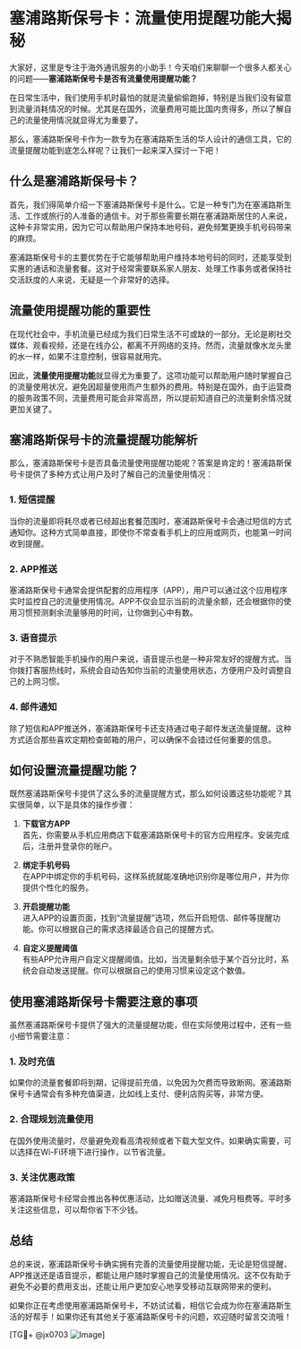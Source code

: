 # 塞浦路斯保号卡：流量使用提醒功能大揭秘

大家好，这里是专注于海外通讯服务的小助手！今天咱们来聊聊一个很多人都关心的问题——**塞浦路斯保号卡是否有流量使用提醒功能？**

在日常生活中，我们使用手机时最怕的就是流量偷偷跑掉，特别是当我们没有留意到流量消耗情况的时候。尤其是在国外，流量费用可能比国内贵得多，所以了解自己的流量使用情况就显得尤为重要了。

那么，塞浦路斯保号卡作为一款专为在塞浦路斯生活的华人设计的通信工具，它的流量提醒功能到底怎么样呢？让我们一起来深入探讨一下吧！

## 什么是塞浦路斯保号卡？

首先，我们得简单介绍一下塞浦路斯保号卡是什么。它是一种专门为在塞浦路斯生活、工作或旅行的人准备的通信卡。对于那些需要长期在塞浦路斯居住的人来说，这种卡非常实用，因为它可以帮助用户保持本地号码，避免频繁更换手机号码带来的麻烦。

塞浦路斯保号卡的主要优势在于它能够帮助用户维持本地号码的同时，还能享受到实惠的通话和流量套餐。这对于经常需要联系家人朋友、处理工作事务或者保持社交活跃度的人来说，无疑是一个非常好的选择。

## 流量使用提醒功能的重要性

在现代社会中，手机流量已经成为我们日常生活不可或缺的一部分。无论是刷社交媒体、观看视频，还是在线办公，都离不开网络的支持。然而，流量就像水龙头里的水一样，如果不注意控制，很容易就用完。

因此，**流量使用提醒功能**就显得尤为重要了。这项功能可以帮助用户随时掌握自己的流量使用状况，避免因超量使用而产生额外的费用。特别是在国外，由于运营商的服务政策不同，流量费用可能会非常高昂，所以提前知道自己的流量剩余情况就更加关键了。

## 塞浦路斯保号卡的流量提醒功能解析

那么，塞浦路斯保号卡是否具备流量使用提醒功能呢？答案是肯定的！塞浦路斯保号卡提供了多种方式让用户及时了解自己的流量使用情况：

### 1. **短信提醒**
   当你的流量即将耗尽或者已经超出套餐范围时，塞浦路斯保号卡会通过短信的方式通知你。这种方式简单直接，即使你不常查看手机上的应用或网页，也能第一时间收到提醒。

### 2. **APP推送**
   塞浦路斯保号卡通常会提供配套的应用程序（APP），用户可以通过这个应用程序实时监控自己的流量使用情况。APP不仅会显示当前的流量余额，还会根据你的使用习惯预测剩余流量够用的时间，让你做到心中有数。

### 3. **语音提示**
   对于不熟悉智能手机操作的用户来说，语音提示也是一种非常友好的提醒方式。当你拨打客服热线时，系统会自动告知你当前的流量使用状态，方便用户及时调整自己的上网习惯。

### 4. **邮件通知**
   除了短信和APP推送外，塞浦路斯保号卡还支持通过电子邮件发送流量提醒。这种方式适合那些喜欢定期检查邮箱的用户，可以确保不会错过任何重要的信息。

## 如何设置流量提醒功能？

既然塞浦路斯保号卡提供了这么多的流量提醒方式，那么如何设置这些功能呢？其实很简单，以下是具体的操作步骤：

1. **下载官方APP**  
   首先，你需要从手机应用商店下载塞浦路斯保号卡的官方应用程序。安装完成后，注册并登录你的账户。

2. **绑定手机号码**  
   在APP中绑定你的手机号码，这样系统就能准确地识别你是哪位用户，并为你提供个性化的服务。

3. **开启提醒功能**  
   进入APP的设置页面，找到“流量提醒”选项，然后开启短信、邮件等提醒功能。你可以根据自己的需求选择最适合自己的提醒方式。

4. **自定义提醒阈值**  
   有些APP允许用户自定义提醒阈值。比如，当流量剩余低于某个百分比时，系统会自动发送提醒。你可以根据自己的使用习惯来设定这个数值。

## 使用塞浦路斯保号卡需要注意的事项

虽然塞浦路斯保号卡提供了强大的流量提醒功能，但在实际使用过程中，还有一些小细节需要注意：

### 1. **及时充值**
   如果你的流量套餐即将到期，记得提前充值，以免因为欠费而导致断网。塞浦路斯保号卡通常会有多种充值渠道，比如线上支付、便利店购买等，非常方便。

### 2. **合理规划流量使用**
   在国外使用流量时，尽量避免观看高清视频或者下载大型文件。如果确实需要，可以选择在Wi-Fi环境下进行操作，以节省流量。

### 3. **关注优惠政策**
   塞浦路斯保号卡经常会推出各种优惠活动，比如赠送流量、减免月租费等。平时多关注这些信息，可以帮你省下不少钱。

## 总结

总的来说，塞浦路斯保号卡确实拥有完善的流量使用提醒功能，无论是短信提醒、APP推送还是语音提示，都能让用户随时掌握自己的流量使用情况。这不仅有助于避免不必要的费用支出，还能让用户更加安心地享受移动互联网带来的便利。

如果你正在考虑使用塞浦路斯保号卡，不妨试试看，相信它会成为你在塞浦路斯生活的好帮手！如果你还有其他关于塞浦路斯保号卡的问题，欢迎随时留言交流哦！

[TG💪+ @jx0703 ![Image](https://github.com/user-attachments/assets/dbca1d08-cadb-493c-b0ec-ad6f7a83f270)]